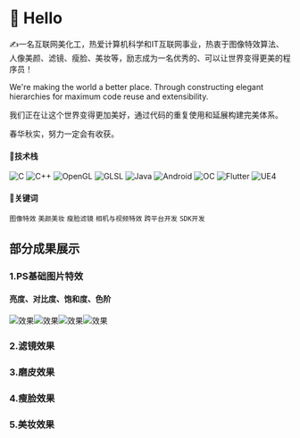 # 🙋 Hello
✍️一名互联网美化工，热爱计算机科学和IT互联网事业，热衷于图像特效算法、人像美颜、滤镜、瘦脸、美妆等，励志成为一名优秀的、可以让世界变得更美的程序员！

We're making the world a better place. Through constructing elegant hierarchies for maximum code reuse and extensibility.

我们正在让这个世界变得更加美好，通过代码的重复使用和延展构建完美体系。

春华秋实，努力一定会有收获。

#### 💪技术栈

![C](https://img.shields.io/badge/c-%2300599C.svg?style=flat-square&logo=c&logoColor=white)
![C++](https://img.shields.io/badge/-C++-00599C?style=flat-square&logo=c)
![OpenGL](https://img.shields.io/badge/-OpenGL-9cf
)
![GLSL](https://img.shields.io/badge/-GLSL-yellow)
![Java](https://img.shields.io/badge/J-Java-orange)
![Android](https://img.shields.io/badge/Android-3DDC84?style=flat-square&logo=android&logoColor=white)
![OC](https://img.shields.io/badge/OC-Objective--C-blue)
![Flutter](https://img.shields.io/badge/F-Flutter-green)
![UE4](https://img.shields.io/badge/-UE4-lightgrey
)

#### 📌关键词
`图像特效` `美颜美妆` `瘦脸滤镜` `相机与视频特效` `跨平台开发` `SDK开发`




## 部分成果展示
### 1.PS基础图片特效
#### 亮度、对比度、饱和度、色阶
![效果](https://img-blog.csdnimg.cn/319371e8059c4b16b273b76cb8ed03f8.gif)![效果](https://img-blog.csdnimg.cn/9d040fb73d7e4151b79c8bf79becf0dd.gif)![效果](https://img-blog.csdnimg.cn/56b8c89da53c4eb6981a10f6d6b61efc.gif)![效果](https://img-blog.csdnimg.cn/bbf100307df043578520a19deee92b3e.gif)

### 2.滤镜效果

### 3.磨皮效果

### 4.瘦脸效果

### 5.美妆效果